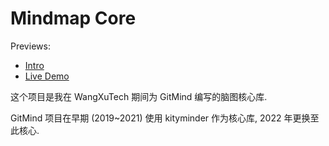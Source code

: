 # Mindmap Core

Previews:
- [Intro](https://purhya.github.io/mindmap-preview/?id=intro)
- [Live Demo](https://purhya.github.io/mindmap-preview/)

这个项目是我在 WangXuTech 期间为 GitMind 编写的脑图核心库.

GitMind 项目在早期 (2019~2021) 使用 kityminder 作为核心库, 2022 年更换至此核心.